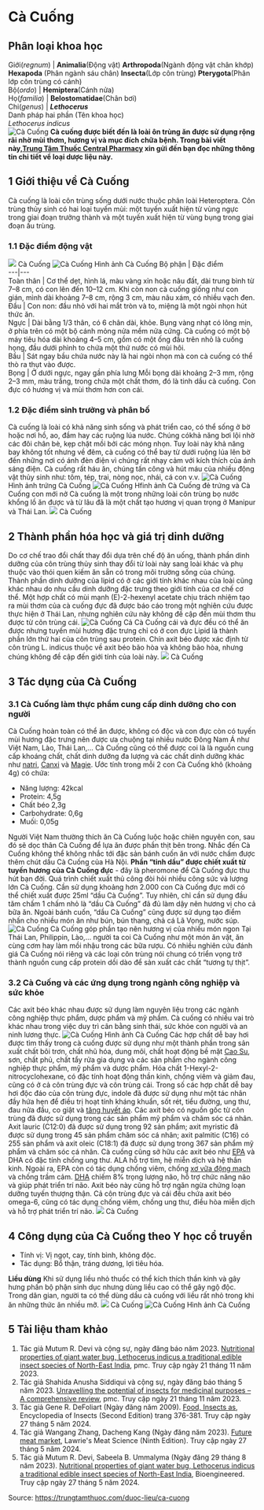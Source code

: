 # Cà Cuống

Phân loại khoa học   
---  
Giới(_regnum_) |  **Animalia**(Động vật) **Arthropoda**(Ngành động vật chân khớp) **Hexapoda** (Phân ngành sáu chân) **Insecta**(Lớp côn trùng) **Pterygota**(Phân lớp côn trùng có cánh)  
Bộ(_ordo_) |  **Hemiptera**(Cánh nửa)  
Họ(_familia_) |  **Belostomatidae**(Chân bơi)  
Chi(_genus_) |  _**Lethocerus**_  
Danh pháp hai phần (Tên khoa học)   
_Lethocerus indicus_  
![Cà Cuống](https://trungtamthuoc.com/images/others/ca-cuong-1-0068.jpg)
**Cà cuống được biết đến là loài ôn trùng ăn được sử dụng rộng rãi nhờ mùi thơm, hương vị và mục đích chữa bệnh. Trong bài viết này,[Trung Tâm Thuốc Central Pharmacy](https://trungtamthuoc.com/ "Trung Tâm Thuốc Central Pharmacy") xin gửi đến bạn đọc những thông tin chi tiết về loại dược liệu này.**
##  1 Giới thiệu về Cà Cuống
Cà cuống là loài côn trùng sống dưới nước thuộc phân loài Heteroptera. Côn trùng thủy sinh có hai loại tuyến mùi: một tuyến xuất hiện từ vùng ngực trong giai đoạn trưởng thành và một tuyến xuất hiện từ vùng bụng trong giai đoạn ấu trùng.
### 1.1 Đặc điểm động vật
![](https://trungtamthuoc.com/images/item/ca-cuong-7.jpg) Cà Cuống
![Cà Cuống](https://trungtamthuoc.com/images/item/cacuong-5.jpg) Hình ảnh Cà Cuống
Bộ phận | Đặc điểm  
---|---  
Toàn thân |  Cơ thể dẹt, hình lá, màu vàng xỉn hoặc nâu đất, dài trung bình từ 7–8 cm, có con lên đến 10–12 cm. Khi còn non cà cuống giống như con gián, mình dài khoảng 7–8 cm, rộng 3 cm, màu nâu xám, có nhiều vạch đen.  
Đầu |  Con non: đầu nhỏ với hai mắt tròn và to, miệng là một ngòi nhọn hút thức ăn.  
Ngực |  Dài bằng 1/3 thân, có 6 chân dài, khỏe. Bụng vàng nhạt có lông mịn, ở phía trên có một bộ cánh mỏng nửa mềm nửa cứng. Cà cuống có một bộ máy tiêu hóa dài khoảng 4–5 cm, gồm có một ống đầu trên nhỏ là cuống họng, đầu dưới phình to chứa một thứ nước có mùi hôi.  
Bầu | Sát ngay bầu chứa nước này là hai ngòi nhọn mà con cà cuống có thể thò ra thụt vào được.  
Bọng |  Ở dưới ngực, ngay gần phía lưng Mỗi bọng dài khoảng 2–3 mm, rộng 2–3 mm, màu trắng, trong chứa một chất thơm, đó là tinh dầu cà cuống. Con đực có hương vị và mùi thơm hơn con cái.  
### 1.2 Đặc điểm sinh trưởng và phân bố
Cà cuống là loài có khả năng sinh sống và phát triển cao, có thể sống ở bờ hoặc nơi hồ, ao, đầm hay các ruộng lúa nước. Chúng cókhả năng bơi lội nhờ các đôi chân bè, kẹp chặt mồi bởi các móng nhọn. Tuy loài này khả năng bay không tốt nhưng về đêm, cà cuống có thể bay từ dưới ruộng lúa lên bờ đến những nơi có ánh đèn điện vì chúng rất nhạy cảm với kích thích của ánh sáng điện. Cà cuống rất háu ăn, chúng tấn công và hút máu của nhiều động vật thủy sinh như: tôm, tép, trai, nòng nọc, nhái, cá con v.v.
![Cà Cuống](https://trungtamthuoc.com/images/item/cacuong-2.jpg) Hình ảnh trứng Cà Cuống
![Cà Cuống](https://trungtamthuoc.com/images/item/cacuong-7.jpg) Hfinh ảnh Cà Cuống đẻ trứng và Cà Cuống con mới nở
Cà cuống là một trong những loài côn trùng bọ nước khổng lồ ăn được và từ lâu đã là một chất tạo hương vị quan trọng ở Manipur và Thái Lan.
![](https://trungtamthuoc.com/images/item/ca-cuong-6.jpg) Cà Cuống
##  2 Thành phần hóa học và giá trị dinh dưỡng
Do cơ chế trao đổi chất thay đổi dựa trên chế độ ăn uống, thành phần dinh dưỡng của côn trùng thủy sinh thay đổi từ loài này sang loài khác và phụ thuộc vào thói quen kiếm ăn sẵn có trong môi trường sống của chúng. Thành phần dinh dưỡng của lipid có ở các giới tính khác nhau của loài cũng khác nhau do nhu cầu dinh dưỡng đặc trưng theo giới tính của cơ chế cơ thể. 
Một hợp chất có mùi mạnh (E)-2-hexenyl acetate chịu trách nhiệm tạo ra mùi thơm của cà cuống đực đã được báo cáo trong một nghiên cứu được thực hiện ở Thái Lan, nhưng nghiên cứu này không đề cập đến mùi thơm thu được từ côn trùng cái.
![Cà Cuống](https://trungtamthuoc.com/images/item/cacuong-6.jpg) Cả Cà Cuống cái và đực đều có thể ăn được nhưng tuyến mùi hương đặc trưng chỉ có ở con đực
Lipid là thành phần lớn thứ hai của côn trùng sau protein. Chín axit béo được xác định từ côn trùng L. indicus thuộc về axit béo bão hòa và không bão hòa, nhưng chúng không đề cập đến giới tính của loài này. 
![](https://trungtamthuoc.com/images/item/ca-cuong-4.jpg) Cà Cuống
##  3 Tác dụng của Cà Cuống
### 3.1 Cà Cuống làm thực phẩm cung cấp dinh dưỡng cho con người
Cà Cuống hoàn toàn có thể ăn được, không có độc và con đực còn có tuyến mùi hương đặc trưng nên được ưa chuộng tại nhiều nước Đông Nam Á như Việt Nam, Lào, Thái Lan,... Cà Cuống cũng có thể được coi là là nguồn cung cấp khoáng chất, chất dinh dưỡng đa lượng và các chất dinh dưỡng khác như [natri](https://trungtamthuoc.com/hoat-chat/natri "natri"), [Canxi](https://trungtamthuoc.com/hoat-chat/canxi "Canxi") và [Magie](https://trungtamthuoc.com/hoat-chat/magie "Magie").
Ước tính trong mỗi 2 con Cà Cuống khô (khoảng 4g) có chứa:
  * Năng lượng: 42kcal
  * Protein: 4,5g
  * Chất béo 2,3g
  * Carbohydrate: 0,6g
  * Muối: 0,05g


Người Việt Nam thường thích ăn Cà Cuống luộc hoặc chiên nguyên con, sau đó sẽ dọc thân Cà Cuống để lựa ăn được phần thịt bên trong. Nhắc đến Cà Cuống không thể không nhắc tới đặc sản bánh cuốn ăn với nước chấm được thêm chút dầu Cà Cuống của Hà Nội. **Phần “tinh dầu” được chiết xuất từ tuyến hương của Cà Cuống đực** - đây là pheromone để Cà Cuống đực thu hút bạn đời. Quá trình chiết xuất thủ công đòi hỏi nhiều công sức và lượng lớn Cà Cuống. Cần sử dụng khoảng hơn 2.000 con Cà Cuống đực mới có thể chiết xuất được 25ml “dầu Cà Cuống”. Tuy nhiên, chỉ cần sử dụng đầu tăm chấm 1 chấm nhỏ là “dầu Cà Cuống” đã đủ làm dậy nên hương vị cho cả bữa ăn. Ngoài bánh cuốn, “dầu Cà Cuống” cũng được sử dụng tạo điểm nhấn cho nhiều món ăn như bún, bún thang, chả cá Lã Vọng, nước súp. 
![Cà Cuống](https://trungtamthuoc.com/images/item/cacuong-1.jpg) Cà Cuống góp phần tạo nên hương vị của nhiều món ngon
Tại Thái Lan, Philippin, Lào,... người ta coi Cà Cuống như một món ăn vặt, ăn cùng cơm hay làm mồi nhậu trong các bữa rượu. 
Có nhiều nghiên cứu đánh giá Cà Cuống nói riêng và các loại côn trùng nói chung có triển vọng trở thành nguồn cung cấp protein dồi dào để sản xuất các chất “tương tự thịt”. 
### 3.2 Cà Cuống và các ứng dụng trong ngành công nghiệp và sức khỏe
Các axit béo khác nhau được sử dụng làm nguyên liệu trong các ngành công nghiệp thực phẩm, dược phẩm và mỹ phẩm. Cà cuống có nhiều vai trò khác nhau trong việc duy trì cân bằng sinh thái, sức khỏe con người và an ninh lương thực.
![Cà Cuống](https://trungtamthuoc.com/images/item/cacuong-3.jpg) Hình ảnh Cà Cuống
Các hợp chất dễ bay hơi được tìm thấy trong cà cuống được sử dụng như một thành phần trong sản xuất chất bôi trơn, chất nhũ hóa, dung môi, chất hoạt động bề mặt [Cao Su](https://trungtamthuoc.com/hoat-chat/cao-su "Cao Su"), sơn, chất phủ, chất tẩy rửa gia dụng và các sản phẩm cho ngành công nghiệp thực phẩm, mỹ phẩm và dược phẩm.
Hóa chất 1-Hexyl-2-nitrocyclohexane, có đặc tính hoạt động thần kinh, chống viêm và giảm đau, cũng có ở cả côn trùng đực và côn trùng cái. Trong số các hợp chất dễ bay hơi độc đáo của côn trùng đực, indole đã được sử dụng như một tác nhân đầy hứa hẹn để điều trị hoạt tính kháng khuẩn, sốt rét, tiểu đường, ung thư, đau nửa đầu, co giật và [tăng huyết áp](https://trungtamthuoc.com/bai-viet/tang-huyet-ap-thong-tin-ve-benh-danh-cho-benh-nhan "tăng huyết áp").
Các axit béo có nguồn gốc từ côn trùng đã được sử dụng trong các sản phẩm mỹ phẩm và chăm sóc cá nhân. Axit lauric (C12:0) đã được sử dụng trong 92 sản phẩm; axit myristic đã được sử dụng trong 45 sản phẩm chăm sóc cá nhân; axit palmitic (C16) có 255 sản phẩm và axit oleic (C18:1) đã được sử dụng trong 367 sản phẩm mỹ phẩm và chăm sóc cá nhân.
Cà cuống cũng sở hữu các axit béo như [EPA](https://trungtamthuoc.com/hoat-chat/epa "EPA") và DHA có đặc tính chống ung thư. ALA hỗ trợ tim, hệ miễn dịch và hệ thần kinh. Ngoài ra, EPA còn có tác dụng chống viêm, chống [xơ vữa động mạch](https://trungtamthuoc.com/bai-viet/vua-xo-dong-mach "xơ vữa động mạch") và chống trầm cảm. [DHA](https://trungtamthuoc.com/hoat-chat/dha "DHA") chiếm 8% trọng lượng não, hỗ trợ chức năng não và giúp phát triển trí não. Axit béo này cũng hỗ trợ ngăn ngừa chứng loạn dưỡng tuyến thượng thận. Cả côn trùng đực và cái đều chứa axit béo omega-6, cũng có tác dụng chống viêm, chống ung thư, điều hòa miễn dịch và hỗ trợ phát triển trí não.
![](https://trungtamthuoc.com/images/item/ca-cuong-3.jpg) Cà Cuống
##  4 Công dụng của Cà Cuống theo Y học cổ truyền
  * Tính vị: Vị ngọt, cay, tính bình, không độc.
  * Tác dụng: Bổ thận, tráng dương, lợi tiêu hóa.


__Liều dùng__
Khi sử dụng liều nhỏ thuốc có thể kích thích thần kinh và gây hưng phấn bộ phận sinh dục nhưng dùng liều cao có thể gây ngộ độc.
Trong dân gian, người ta có thể dùng dầu cà cuống với liều rất nhỏ trong khi ăn những thức ăn nhiều mỡ.
![](https://trungtamthuoc.com/images/item/ca-cuong-5.jpg) Cà Cuống
![Cà Cuống](https://trungtamthuoc.com/images/item/cacuong-4.jpg) Hình ảnh Cà Cuống
##  5 Tài liệu tham khảo
  1. Tác giả Mutum R. Devi và cộng sự, ngày đăng báo năm 2023. [Nutritional properties of giant water bug, Lethocerus indicus a traditional edible insect species of North-East India](https://www.ncbi.nlm.nih.gov/pmc/articles/PMC10467525/), pmc. Truy cập ngày 21 tháng 11 năm 2023.
  2. Tác giả Shahida Anusha Siddiqui và cộng sự, ngày đăng báo tháng 5 năm 2023. [Unravelling the potential of insects for medicinal purposes – A comprehensive review](https://www.ncbi.nlm.nih.gov/pmc/articles/PMC10189416/), pmc. Truy cập ngày 21 tháng 11 năm 2023.
  3. Tác giả Gene R. DeFoliart (Ngày đăng năm 2009). [Food, Insects as](https://www.sciencedirect.com/science/article/abs/pii/B9780123741448001119), Encyclopedia of Insects (Second Edition) trang 376-381. Truy cập ngày 27 tháng 5 năm 2024. 
  4. Tác giả Wangang Zhang, Dacheng Kang (Ngày đăng năm 2023). [Future meat market](https://www.sciencedirect.com/science/article/abs/pii/B9780323854085000169), Lawrie's Meat Science (Ninth Edition). Truy cập ngày 27 tháng 5 năm 2024. 
  5. Tác giả Mutum R. Devi, Sabeela B. Ummalyma (Ngày đăng 29 tháng 8 năm 2023). [Nutritional properties of giant water bug, Lethocerus indicus a traditional edible insect species of North-East India](https://www.ncbi.nlm.nih.gov/pmc/articles/PMC10467525/), Bioengineered. Truy cập ngày 27 tháng 5 năm 2024.   





Source: https://trungtamthuoc.com/duoc-lieu/ca-cuong